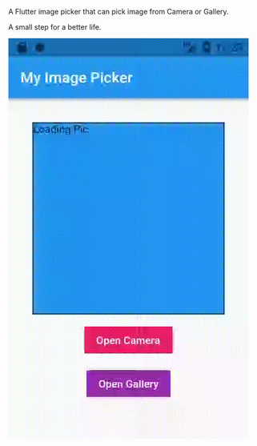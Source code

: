  
A Flutter image picker that can pick image from Camera or Gallery.

A small step for a better life.


![](ImagePicker.gif)
